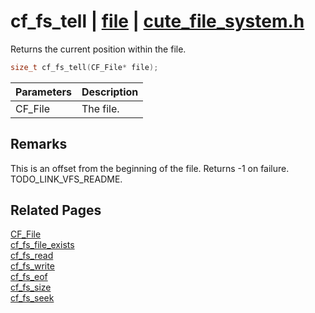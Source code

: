 # cf_fs_tell | [file](https://github.com/RandyGaul/cute_framework/blob/master/docs/file/README.md) | [cute_file_system.h](https://github.com/RandyGaul/cute_framework/blob/master/include/cute_file_system.h)

Returns the current position within the file.

```cpp
size_t cf_fs_tell(CF_File* file);
```

Parameters | Description
--- | ---
CF_File | The file.

## Remarks

This is an offset from the beginning of the file. Returns -1 on failure. TODO_LINK_VFS_README.

## Related Pages

[CF_File](https://github.com/RandyGaul/cute_framework/blob/master/docs/file/cf_file.md)  
[cf_fs_file_exists](https://github.com/RandyGaul/cute_framework/blob/master/docs/file/cf_fs_file_exists.md)  
[cf_fs_read](https://github.com/RandyGaul/cute_framework/blob/master/docs/file/cf_fs_read.md)  
[cf_fs_write](https://github.com/RandyGaul/cute_framework/blob/master/docs/file/cf_fs_write.md)  
[cf_fs_eof](https://github.com/RandyGaul/cute_framework/blob/master/docs/file/cf_fs_eof.md)  
[cf_fs_size](https://github.com/RandyGaul/cute_framework/blob/master/docs/file/cf_fs_size.md)  
[cf_fs_seek](https://github.com/RandyGaul/cute_framework/blob/master/docs/file/cf_fs_seek.md)  
